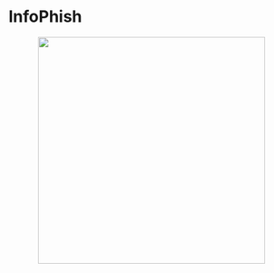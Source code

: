  # InfoPhish
<p align="center">
<img src="https://github.com/InfoPhish/InfoPhish/blob/master/Extras/infopathfuture.jpg" width="400">
</p>
